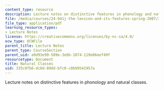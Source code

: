 ```yaml
---
content_type: resource
description: Lecture notes on distinctive features in phonology and natural classes.
file: /media/courses/24-941j-the-lexicon-and-its-features-spring-2007/335c8fb6dc0d89ddbfc0c0b99541957a_lec4ds_natural.pdf
file_type: application/pdf
learning_resource_types:
- Lecture Notes
license: https://creativecommons.org/licenses/by-nc-sa/4.0/
ocw_type: OCWFile
parent_title: Lecture Notes
parent_type: CourseSection
parent_uid: a9d93e99-509e-3e6b-1074-119e86eef49f
resourcetype: Document
title: Natural Classes
uid: 335c8fb6-dc0d-89dd-bfc0-c0b99541957a
---
```

Lecture notes on distinctive features in phonology and natural classes.
